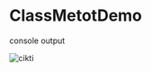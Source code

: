 # ClassMetotDemo

console output

![cikti](https://user-images.githubusercontent.com/71151015/105224062-bcadc600-5b6d-11eb-87f1-8a17862c51bc.PNG)
